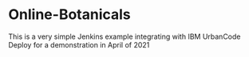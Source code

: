 # Online-Botanicals

This is a very simple Jenkins example integrating with IBM UrbanCode Deploy for a demonstration in April of 2021
